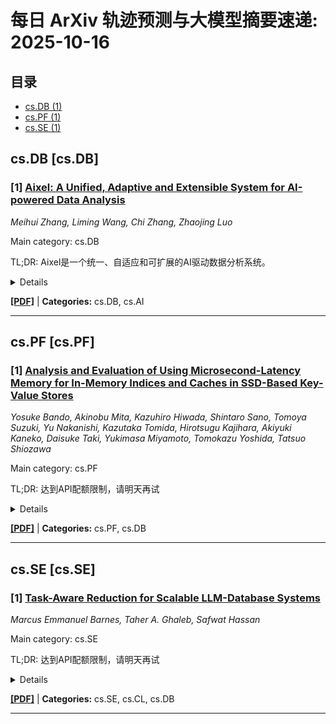 # 每日 ArXiv 轨迹预测与大模型摘要速递: 2025-10-16

## 目录

- [cs.DB (1)](#cs-db)
- [cs.PF (1)](#cs-pf)
- [cs.SE (1)](#cs-se)

## cs.DB [cs.DB]
### [1] [Aixel: A Unified, Adaptive and Extensible System for AI-powered Data Analysis](https://arxiv.org/abs/2510.12642)
*Meihui Zhang, Liming Wang, Chi Zhang, Zhaojing Luo*

Main category: cs.DB

TL;DR: Aixel是一个统一、自适应和可扩展的AI驱动数据分析系统。


<details>
  <summary>Details</summary>
Motivation: 现有系统在数据库、分析库和调优服务之间存在碎片化，导致用户交互复杂、适应性有限、性能欠佳和组件扩展性差。

Method: Aixel系统在应用、任务、模型和数据四个层面上组织工作。任务层提供声明式接口，优化器编译和调度该计划以满足精度、延迟和成本方面的特定目标。模型层为索引、元数据、张量和模型工件提供版本化存储。数据层提供统一的数据管理功能，包括索引、约束感知发现、任务对齐选择和综合特征管理。

Result: Aixel提供了一个用户友好、自适应、高效和可扩展的系统。

Conclusion: Aixel通过统一的架构和自适应的优化，解决了AI驱动数据分析中现有系统的局限性。

Abstract: 现代数据分析的一个日益增长的趋势是将数据管理与学习相结合，并以准确性、延迟和成本要求为指导。在实践中，应用程序从许多来源提取不同格式的数据。与此同时，目标和预算随时间而变化。现有的系统跨数据库、分析库和调优服务处理这些应用程序。这种碎片化导致复杂的用户交互、有限的适应性、次优的性能以及组件之间较差的可扩展性。为了应对这些挑战，我们提出了Aixel，一个统一的、自适应的、可扩展的AI驱动的数据分析系统。该系统在四个层面上组织工作：应用层、任务层、模型层和数据层。任务层提供了一个声明式接口来捕获用户意图，该接口被解析为可执行的算子计划。优化器编译和调度该计划，以满足在准确性、延迟和成本方面的特定目标。任务层协调数据和模型算子的执行，并内置对重用和缓存的支持，以提高效率。模型层为索引、元数据、张量和模型工件提供版本化的存储。它支持自适应构建、任务对齐的漂移检测以及重用共享组件的安全更新。数据层提供统一的数据管理功能，包括索引、约束感知发现、任务对齐选择和综合特征管理。通过上述设计的层，Aixel提供了一个用户友好、自适应、高效和可扩展的系统。

</details>

[**[PDF]**](https://arxiv.org/pdf/2510.12642) | **Categories:** cs.DB, cs.AI

---


## cs.PF [cs.PF]
### [1] [Analysis and Evaluation of Using Microsecond-Latency Memory for In-Memory Indices and Caches in SSD-Based Key-Value Stores](https://arxiv.org/abs/2510.12280)
*Yosuke Bando, Akinobu Mita, Kazuhiro Hiwada, Shintaro Sano, Tomoya Suzuki, Yu Nakanishi, Kazutaka Tomida, Hirotsugu Kajihara, Akiyuki Kaneko, Daisuke Taki, Yukimasa Miyamoto, Tomokazu Yoshida, Tatsuo Shiozawa*

Main category: cs.PF

TL;DR: 达到API配额限制，请明天再试


<details>
  <summary>Details</summary>
Motivation: Error: API quota exceeded

Method: Error: API quota exceeded

Result: Error: API quota exceeded

Conclusion: 请联系管理员或等待明天API配额重置。

Abstract: When key-value (KV) stores use SSDs for storing a large number of items, oftentimes they also require large in-memory data structures including indices and caches to be traversed to reduce IOs. This paper considers offloading most of such data structures from the costly host DRAM to secondary memory whose latency is in the microsecond range, an order of magnitude longer than those of currently available DIMM-mounted or CXL memory devices. While emerging microsecond-latency memory is likely to cost much less than DRAM, it can significantly slow down SSD-based KV stores if naively employed. This paper analyzes and evaluates the impact of microsecond-level memory latency on the KV operation throughput. Our analysis finds that a well-known latency-hiding technique of software prefetching for long-latency memory from user-level threads is effective. The novelty of our analysis lies in modeling how the interplay between prefetching and IO affects performance, from which we derive an equation that well explains the throughput degradation due to long memory latency. The model tells us that the presence of IO significantly enhances the tolerance to memory latency, leading to a finding that SSD-based KV stores can be made latency-tolerant without devising new techniques for microsecond-latency memory. To confirm this, we design a microbenchmark as well as modify existing SSD-based KV stores so that they issue prefetches from user-level threads, and run them while placing most of in-memory data structures on FPGA-based memory with adjustable microsecond latency. The results demonstrate that their KV operation throughputs can be well explained by our model, and the modified KV stores achieve near-DRAM throughputs for up to a memory latency of 5 microseconds. This suggests the possibility that SSD-based KV stores can use microsecond-latency memory as a cost-effective alternative to the host DRAM.

</details>

[**[PDF]**](https://arxiv.org/pdf/2510.12280) | **Categories:** cs.PF, cs.DB

---


## cs.SE [cs.SE]
### [1] [Task-Aware Reduction for Scalable LLM-Database Systems](https://arxiv.org/abs/2510.11813)
*Marcus Emmanuel Barnes, Taher A. Ghaleb, Safwat Hassan*

Main category: cs.SE

TL;DR: 达到API配额限制，请明天再试


<details>
  <summary>Details</summary>
Motivation: Error: API quota exceeded

Method: Error: API quota exceeded

Result: Error: API quota exceeded

Conclusion: 请联系管理员或等待明天API配额重置。

Abstract: Large Language Models (LLMs) are increasingly applied to data-intensive workflows, from database querying to developer observability. Yet the effectiveness of these systems is constrained by the volume, verbosity, and noise of real-world text-rich data such as logs, telemetry, and monitoring streams. Feeding such data directly into LLMs is costly, environmentally unsustainable, and often misaligned with task objectives. Parallel efforts in LLM efficiency have focused on model- or architecture-level optimizations, but the challenge of reducing upstream input verbosity remains underexplored. In this paper, we argue for treating the token budget of an LLM as an attention budget and elevating task-aware text reduction as a first-class design principle for language -- data systems. We position input-side reduction not as compression, but as attention allocation: prioritizing information most relevant to downstream tasks. We outline open research challenges for building benchmarks, designing adaptive reduction pipelines, and integrating token-budget--aware preprocessing into database and retrieval systems. Our vision is to channel scarce attention resources toward meaningful signals in noisy, data-intensive workflows, enabling scalable, accurate, and sustainable LLM--data integration.

</details>

[**[PDF]**](https://arxiv.org/pdf/2510.11813) | **Categories:** cs.SE, cs.CL, cs.DB

---
